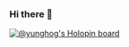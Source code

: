 ### Hi there 👋
[![@yunghog's Holopin board](https://holopin.me/yunghog)](https://holopin.io/@yunghog)
